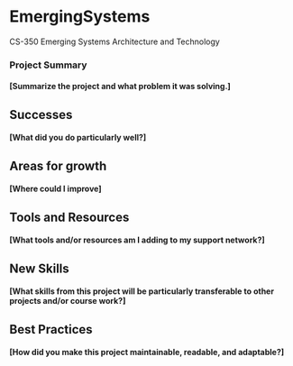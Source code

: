 # EmergingSystems
CS-350 Emerging Systems Architecture and Technology


### Project Summary 
#### [Summarize the project and what problem it was solving.]
## Successes 
#### [What did you do particularly well?]
## Areas for growth
#### [Where could I improve]
## Tools and Resources
#### [What tools and/or resources am I adding to my support network?]
## New Skills
#### [What skills from this project will be particularly transferable to other projects and/or course work?]
## Best Practices
#### [How did you make this project maintainable, readable, and adaptable?]

